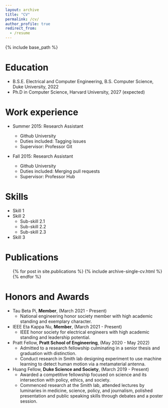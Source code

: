```yaml
---
layout: archive
title: "CV"
permalink: /cv/
author_profile: true
redirect_from:
  - /resume
---
```


{% include base_path %}

# Education

- B.S.E. Electrical and Computer Engineering, B.S. Computer Science, Duke University, 2022
- Ph.D in Computer Science, Harvard University, 2027 (expected)

# Work experience

- Summer 2015: Research Assistant

  - Github University
  - Duties included: Tagging issues
  - Supervisor: Professor Git

- Fall 2015: Research Assistant
  - Github University
  - Duties included: Merging pull requests
  - Supervisor: Professor Hub

# Skills

- Skill 1
- Skill 2
  - Sub-skill 2.1
  - Sub-skill 2.2
  - Sub-skill 2.3
- Skill 3

# Publications

  <ul>{% for post in site.publications %}
    {% include archive-single-cv.html %}
  {% endfor %}</ul>
  
<!-- Talks
======
  <ul>{% for post in site.talks %}
    {% include archive-single-talk-cv.html %}
  {% endfor %}</ul> -->
  
<!-- Teaching
======
  <ul>{% for post in site.teaching %}
    {% include archive-single-cv.html %}
  {% endfor %}</ul> -->
  
Honors and Awards
======
* Tau Beta Pi, **Member**, (March 2021 - Present)
  * National engineering honor society member with high academic standing and exemplary character.
* IEEE Eta Kappa Nu, **Member**, (March 2021 - Present)
  * IEEE honor society for electrical engineers with high academic standing and leadership potential.
* Pratt Fellow, **Pratt School of Engineering**, (May 2020 - May 2022)
  * Admitted to a research fellowship culminating in a senior thesis and graduation with distinction.
  * Conduct research in Smith lab designing experiment to use machine learning to detect human motion via a metamaterial antenna.
* Huang Fellow, **Duke Science and Society**, (March 2019 - Present)
  * Awarded a competitive fellowship focused on science and its intersection with policy, ethics, and society.
  * Commenced research at the Smith lab, attended lectures by luminaries in medicine, science, policy, and journalism, polished presentation and public speaking skills through debates and a poster session.

